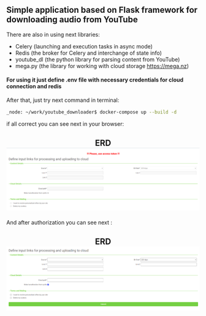 ## Simple application based on Flask framework for downloading audio from YouTube

There are also in using next libraries:
- Celery (launching and execution tasks in async mode)
- Redis (the broker for Celery and interchange of state info)
- youtube_dl (the python library for parsing content from YouTube)
- mega.py (the library for working with cloud storage https://mega.nz)

#### For using it just define .env file with necessary credentials for cloud connection and redis 

After that, just try next command in terminal:


```bash
_node: ~/work/youtube_downloader$ docker-compose up --build -d
```

if all correct you can see next in your browser:

<h2 align="center"> ERD<br>

  <img src="static/before_auth.png" title="hover text">
</h2>

And after authorization you can see next :

<h2 align="center"> ERD<br>

  <img src="static/after_auth.png" title="hover text">
</h2>